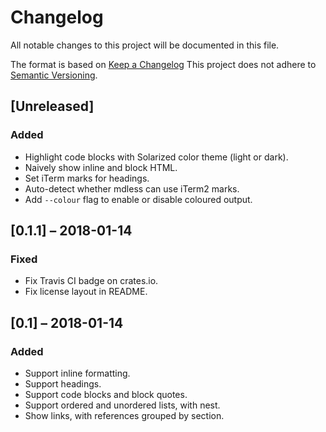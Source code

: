 # Changelog
All notable changes to this project will be documented in this file.

The format is based on [Keep a Changelog](http://keepachangelog.com/en/1.0.0/)
This project does not adhere to [Semantic Versioning](http://semver.org/spec/v2.0.0.html).

## [Unreleased]
### Added
- Highlight code blocks with Solarized color theme (light or dark).
- Naively show inline and block HTML.
- Set iTerm marks for headings.
- Auto-detect whether mdless can use iTerm2 marks.
- Add `--colour` flag to enable or disable coloured output.

## [0.1.1] – 2018-01-14
### Fixed

- Fix Travis CI badge on crates.io.
- Fix license layout in README.

## [0.1] – 2018-01-14
### Added

- Support inline formatting.
- Support headings.
- Support code blocks and block quotes.
- Support ordered and unordered lists, with nest.
- Show links, with references grouped by section.